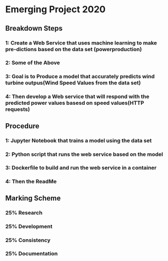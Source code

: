 # Emerging Project 2020

## Breakdown Steps
### 1: Create a Web Service that uses machine learning to make pre-dictions based on the data set (powerproduction)

### 2: Some of the Above

### 3: Goal is to Produce a model that accurately predicts wind turbine outpus(Wind Speed Values from the data set)

### 4: Then develop a Web service that will respond with the predicted power values basesd on speed values(HTTP requests)


## Procedure
### 1: Jupyter Notebook that trains a model using the data set

### 2: Python script that runs the web service based on the model

### 3: Dockerfile to build and run the web service in a container

### 4: Then the ReadMe

## Marking Scheme
### 25% Research 
### 25% Development
### 25% Consistency
### 25% Documentation
